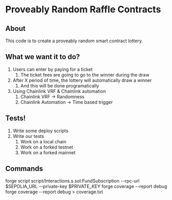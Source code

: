 # Proveably Random Raffle Contracts

## About

This code is to create a proveably random smart contract lottery.

## What we want it to do?

1. Users can enter by paying for a ticket
   1. The ticket fees are going to go to the winner during the draw
2. After X period of time, the lottery will automatically draw a winner
   1. And this will be done programatically
3. Using Chainlink VRF & Chainlink automation
   1. Chainlink VRF -> Randomness
   2. Chainlink Automation -> Time based trigger


## Tests!

1. Write some deploy scripts
2. Write our tests
   1. Work on a local chain
   2. Work on a forked testnet
   3. Work on a forked mainnet

## Commands
forge script script/Interactions.s.sol:FundSubscription --rpc-url $SEPOLIA_URL --private-key $PRIVATE_KEY
forge coverage --report debug
forge coverage --report debug > coverage.txt